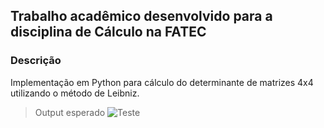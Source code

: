 ## Trabalho acadêmico desenvolvido para a disciplina de Cálculo na FATEC

### Descrição
Implementação em Python para cálculo do determinante de matrizes 4x4 utilizando o método de Leibniz.

> Output esperado
![Teste](https://github.com/user-attachments/assets/5bb3564b-606b-415c-a0f7-fbc3f86f57be)
